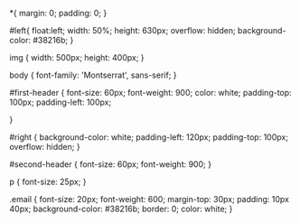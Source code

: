 *{
    margin: 0;
    padding: 0;
}

#left{
    float:left;
    width: 50%;
    height: 630px;
    overflow: hidden;
    background-color: #38216b;
}

img {
    width: 500px;
    height: 400px;
}


body {
    font-family: 'Montserrat', sans-serif;
}

#first-header {
    font-size: 60px;
    font-weight: 900;
    color: white;
    padding-top: 100px;
    padding-left: 100px;
   
}

#right {
    background-color: white;
    padding-left: 120px;
    padding-top:  100px;
    overflow: hidden;
}

#second-header {
    font-size: 60px;
    font-weight: 900;
}

p {
    font-size: 25px;
}

.email {
    font-size: 20px;
    font-weight: 600;
    margin-top: 30px;
    padding: 10px 40px;
    background-color: #38216b;
    border: 0;
    color: white;
}
